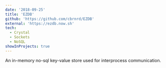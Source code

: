 ```yaml
---
date: '2018-09-25'
title: 'EZDB'
github: 'https://github.com/cbrnrd/EZDB'
external: 'https://ezdb.now.sh'
tech:
  - Crystal
  - Sockets
  - NoSQL
showInProjects: true
---
```


An in-memory no-sql key-value store used for interprocess communication.

